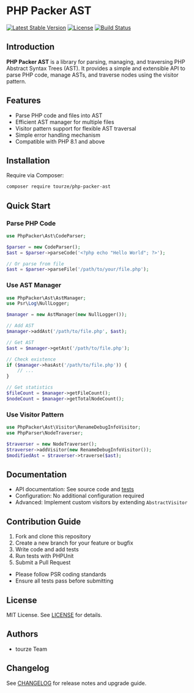 # PHP Packer AST

[![Latest Stable Version](https://poser.pugx.org/tourze/php-packer-ast/v/stable)](https://packagist.org/packages/tourze/php-packer-ast)
[![License](https://poser.pugx.org/tourze/php-packer-ast/license)](https://packagist.org/packages/tourze/php-packer-ast)
[![Build Status](https://github.com/tourze/php-monorepo/actions/workflows/ci.yml/badge.svg?branch=main)](https://github.com/tourze/php-monorepo)

## Introduction

**PHP Packer AST** is a library for parsing, managing, and traversing PHP Abstract Syntax Trees (AST). It provides a simple and extensible API to parse PHP code, manage ASTs, and traverse nodes using the visitor pattern.

## Features

- Parse PHP code and files into AST
- Efficient AST manager for multiple files
- Visitor pattern support for flexible AST traversal
- Simple error handling mechanism
- Compatible with PHP 8.1 and above

## Installation

Require via Composer:

```bash
composer require tourze/php-packer-ast
```

## Quick Start

### Parse PHP Code

```php
use PhpPacker\Ast\CodeParser;

$parser = new CodeParser();
$ast = $parser->parseCode('<?php echo "Hello World"; ?>');

// Or parse from file
$ast = $parser->parseFile('/path/to/your/file.php');
```

### Use AST Manager

```php
use PhpPacker\Ast\AstManager;
use Psr\Log\NullLogger;

$manager = new AstManager(new NullLogger());

// Add AST
$manager->addAst('/path/to/file.php', $ast);

// Get AST
$ast = $manager->getAst('/path/to/file.php');

// Check existence
if ($manager->hasAst('/path/to/file.php')) {
    // ...
}

// Get statistics
$fileCount = $manager->getFileCount();
$nodeCount = $manager->getTotalNodeCount();
```

### Use Visitor Pattern

```php
use PhpPacker\Ast\Visitor\RenameDebugInfoVisitor;
use PhpParser\NodeTraverser;

$traverser = new NodeTraverser();
$traverser->addVisitor(new RenameDebugInfoVisitor());
$modifiedAst = $traverser->traverse($ast);
```

## Documentation

- API documentation: See source code and [tests](./tests)
- Configuration: No additional configuration required
- Advanced: Implement custom visitors by extending `AbstractVisitor`

## Contribution Guide

1. Fork and clone this repository
2. Create a new branch for your feature or bugfix
3. Write code and add tests
4. Run tests with PHPUnit
5. Submit a Pull Request

- Please follow PSR coding standards
- Ensure all tests pass before submitting

## License

MIT License. See [LICENSE](../../LICENSE) for details.

## Authors

- tourze Team

## Changelog

See [CHANGELOG](../../CHANGELOG.md) for release notes and upgrade guide.
